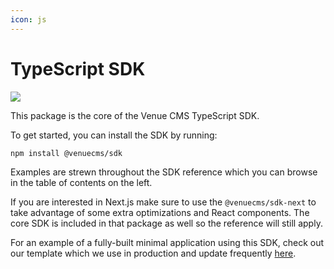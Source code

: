 ```yaml
---
icon: js
---
```


# TypeScript SDK

![](https://img.shields.io/badge/%40venuecms%2Fsdk-v0-passing?style=flat&logo=npm&link=https%3A%2F%2Fwww.npmjs.com%2Fpackage%2F%40venuecms%2Fsdk)

This package is the core of the Venue CMS TypeScript SDK.

To get started, you can install the SDK by running:

```bash
npm install @venuecms/sdk
```

Examples are strewn throughout the SDK reference which you can browse in the table of contents on the left.

If you are interested in Next.js make sure to use the `@venuecms/sdk-next` to take advantage of some extra optimizations and React components. The core SDK is included in that package as well so the reference will still apply.

For an example of a fully-built minimal application using this SDK, check out our template which we use in production and update frequently [here](https://github.com/venuecms/template-minimal).
